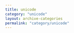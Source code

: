 ```yaml
---
title: unicode
category: "unicode"
layout: archive-categories
permalink: "category/unicode"
---
```

